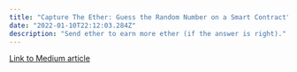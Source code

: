 ```yaml
---
title: "Capture The Ether: Guess the Random Number on a Smart Contract"
date: "2022-01-10T22:12:03.284Z"
description: "Send ether to earn more ether (if the answer is right)."
---
```


[Link to Medium article](https://betterprogramming.pub/capture-the-ether-guess-the-random-number-2ebb8c9c0347)
<!-- 
Capture Ether: Guess the Random Number on a Smart Contract
Send ether to earn more ether (if the answer is right)

Photo by olieman.eth on Unsplash
Creating a random number on-chain is a complex task. In fact, there are some workarounds to do it but in general, it’s highly recommended to do it off-chain, as almost every input that may be used for entropy is public and/or can be manipulated to some degree.

Fortunately for us, this challenge asks us to guess a ‘random’ number that is created on-chain. How is that?


Guess the random number Challenge Smart Contract code
The first line of the contract is a uint8 variable, answer. Remember that uint8 variables contain up to 256 possible integers: 0 to 255.

This variable is assigned in the constructor to the keccak256 hash of two inputs: the blockhash of the previous block of the one in which our deploying transaction was included (block.blockhash(block.number - 1), of type bytes32) and the timestamp of when our block was mined (now, of type uint256).

Keep in mind that this contract uses compilator version ^0.4.21 and since then some syntax has changed: block.blockhash() is now blockhash() and now is block.timestamp. We’ll see this further on.

As we see in that line, the keccak256 function (a bytes32 fixed-size byte array) is then explicitly converted to uint8 and assigned to our variable.

So, this seems pretty random, right? How are we supposed to guess a number between 0 and 255 that comes from applying a hashing function to a hash of some block and timestamp of who knows when?!

Well, pretty easily, actually. Remember that everything that’s on the blockchain is public. So, let’s go ahead and look for the information we need.

Our objective is under function guess, we must call it and send a uint8 plus 1 ether (we’ve already sent one on deployment), then if our uint8 is equal to the answer variable, the contract will send us 2 ethers, draining the balance, therefore the isComplete() function will return true.

There are multiple ways to interact with a contract, but I’ve decided to do so via another contract. This is not the easiest way and in this case, not even necessary, but definitely the one we can take more advantage of.

This is the code I’ve written to solve the challenge:

// SPDX-License-Identifier: No License
pragma solidity ^0.8.0;
interface IGuessTheRandomNumberChallenge {
  function guess(uint8) external payable;
}
contract GuessTheRandomNumberSolver {
  IGuessTheRandomNumberChallenge public _interface;
  bytes32 public previousBlockHash = 0x66bcdb5e320c9e0c04a9fdeaa15de33a4c8a040db342f4f955fa54f170dba9ce;
  uint public previousTimestamp = 1641520092;
  constructor(address _interfaceAddress) {
    require(_interfaceAddress != address(0), "Address can not be Zero");
    _interface = IGuessTheRandomNumberChallenge(_interfaceAddress);
  }
  function solve() public payable {
    uint8 answer = uint8(uint256(keccak256(abi.encodePacked(previousBlockHash, previousTimestamp))));
    _interface.guess{value: 1 ether}(answer);
  }
  function getBalance() public view returns(uint){
    return address(this).balance;
  }
  function withdraw() public {
    payable(msg.sender).transfer(address(this).balance);
  }
  receive() external payable {}
}
The first thing you see after the compilator version is an interface. We can use these to interact with other contracts through our code. It basically is a simpler contract with some rules:

They cannot inherit from other contracts, but they can inherit from other interfaces.
All declared functions must be external.
They cannot declare a constructor.
They cannot declare state variables.
They cannot declare modifiers.
As we only need to call the ‘guess’ function, that’s the only one we’ve declared in our interface.

Then, in our GuessTheRandomNumberSolver contract we’ll declare a _interface variable and assign the challenge’s address (the one you got when deploying it in CTE) through our constructor.

That’s all we need for now to call the function in our deployed challenge, so let’s go ahead and gather the info to recreate the random number that was deployed with it.

It’s all available in etherscan, we just need to look for our challenge’s address.

Blockhash(block.number - 1): to get this, go to the Internal Txns tab and click on the block number on the same line that says Contract Creation. In my case, the block was #11766860:


Now, we can see a lot of information regarding that block, but we need to access the previous one, so go ahead and look for it. In my case, it’s #11766859.

Down below we can see the hash. That’s the first piece of information we need.

Block.timestamp: go back to our block and you’ll see the Timestamp on the second line. But wait, this is in a human-readable format and we need it in Unix Timestamp format. What is that? It’s basically the number of seconds that have elapsed since January 1st, 1970. And it’s a standard way of measuring time. At the time of writing, it’s a 10 digit number.

To convert this human-readable timestamp to Unix time I use a very convenient site called epochconverter. With this number, we finally have our last puzzle piece and we can make the call to solve the challenge.

Going back to the GuessTheRandomNumberSolver contract, let’s create a solve function that we’ll call in order to contact our challenge contract.

For readability purposes, I’ve also created two new variables:

bytes32 public previousBlockHash
uint public previousTimestamp.
Create them but assign your challenge’s values to them.

Then, in our solve function we’ll create the uint8 answer variable and assign it the value:

uint8(uint256(keccak256(abi.encodePacked(previousBlockHash, previousTimestamp))))
The change in syntax and formatting is because we are using compilator version ^0.8.0 and the challenge uses version ^0.4.21.

Now that we have the answer assigned to our variable, we just need to call the challenge via the interface. That’s what the next line does:

_interface.guess{value: 1 ether}(answer)
I assume that you are using remix, so go ahead, connect your metamask wallet via the Injected Web3 environment, and deploy your contract specifying your challenge’s address to assign to your interface.

Now, with 1 ether in the value input go ahead and call the guess function.

I’ve added a couple more functions:

getBalance()
withdraw()
receive()
This is because the challenge’s msg.sender will be our GuessTheRandomNumberSolver contract, not our EOA — so we need to receive the 2 ethers and be able to send them to our EOA.


In the next article, we’ll resolve the “Guess the new number” challenge. -->